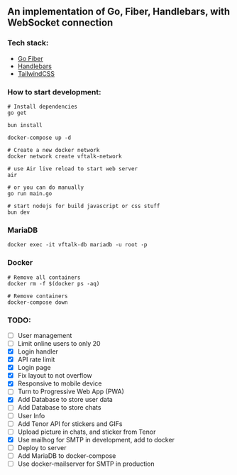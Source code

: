## An implementation of Go, Fiber, Handlebars, with WebSocket connection

### Tech stack:
- [Go Fiber](https://gofiber.io)
- [Handlebars](https://handlebarsjs.com/)
- [TailwindCSS](https://tailwindcss.com/)

### How to start development:

```shell
# Install dependencies
go get

bun install

docker-compose up -d

# Create a new docker network
docker network create vftalk-network

# use Air live reload to start web server
air

# or you can do manually
go run main.go

# start nodejs for build javascript or css stuff
bun dev
```

### MariaDB

```shell
docker exec -it vftalk-db mariadb -u root -p
```

### Docker
```shell
# Remove all containers
docker rm -f $(docker ps -aq)

# Remove containers
docker-compose down
```

### TODO:
- [ ] User management
- [ ] Limit online users to only 20
- [x] Login handler
- [x] API rate limit
- [x] Login page
- [x] Fix layout to not overflow
- [x] Responsive to mobile device
- [ ] Turn to Progressive Web App (PWA)
- [x] Add Database to store user data
- [ ] Add Database to store chats
- [ ] User Info
- [ ] Add Tenor API for stickers and GIFs
- [ ] Upload picture in chats, and sticker from Tenor
- [x] Use mailhog for SMTP in development, add to docker
- [ ] Deploy to server
- [ ] Add MariaDB to docker-compose
- [ ] Use docker-mailserver for SMTP in production